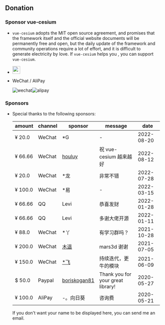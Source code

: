 <!--
 * @Author: zouyaoji@https://github.com/zouyaoji
 * @Date: 2021-07-13 09:06:45
 * @LastEditTime: 2022-08-22 21:34:51
 * @LastEditors: zouyaoji
 * @Description:
 * @FilePath: \vue-cesium@next\website\docs\en-US\donations.md
-->

## Donation

### Sponsor vue-cesium

- `vue-cesium` adopts the MIT open source agreement, and promises that the framework itself and the official website documents will be permanently free and open, but the daily update of the framework and community operations require a lot of effort, and it is difficult to generate electricity by love. If `vue-cesium` helps you , you can support `vue-cesium`.

- <a href="https://www.paypal.me/zouyaoji" target="_blank"><img src="https://zouyaoji.top/vue-cesium/images/paypal.png" style="height:25px;" /></a>
- WeChat / AliPay
  <div style="display: flex">
    <img alt="wechat" title="wechat" src="https://zouyaoji.top/vue-cesium/images/wechat.png">
    <img alt="alipay" title="alipay" src="https://zouyaoji.top/vue-cesium/images/alipay.png">
  </div>

### Sponsors

- Special thanks to the following sponsors:

  | amount  | channel | sponsor                                         | message                           | date       |
  | ------- | ------- | ----------------------------------------------- | --------------------------------- | ---------- |
  | ¥ 20.0  | WeChat  | \*G                                             | -                                 | 2022-08-20 |
  | ¥ 66.66 | WeChat  | [houluy](https://github.com/houluy)             | 祝 vue-cesium 越来越好            | 2022-08-12 |
  | ¥ 20.0  | WeChat  | \*龙                                            | 非常不错                          | 2022-07-28 |
  | ¥ 100.0 | WeChat  | \*易                                            | -                                 | 2022-03-15 |
  | ¥ 66.66 | QQ      | Levi                                            | 恭喜发财                          | 2022-01-28 |
  | ¥ 66.66 | QQ      | Levi                                            | 多谢大佬开源                      | 2022-01-11 |
  | ¥ 88.0  | WeChat  | \*丫                                            | 有学习群吗？                      | 2021-10-28 |
  | ¥ 200.0 | WeChat  | [木遥](https://github.com/muyao1987)            | mars3d 谢谢                       | 2021-07-05 |
  | ¥ 150.0 | WeChat  | [\*飞](https://github.com/ZephyrTan)            | 持续迭代，更牛的模块              | 2021-06-09 |
  | $ 50.0  | Paypal  | [boriskogan81](https://github.com/boriskogan81) | Thank you for your great library! | 2020-05-27 |
  | ¥ 100.0 | AliPay  | -。向日葵                                       | 咨询费                            | 2020-05-21 |

  If you don't want your name to be displayed here, you can send me an email.
